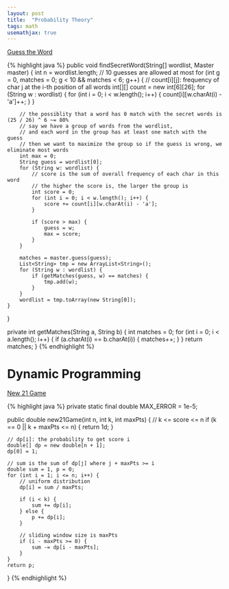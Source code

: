 ```yaml
---
layout: post
title:  "Probability Theory"
tags: math
usemathjax: true
---
```

[Guess the Word][guess-the-word]

{% highlight java %}
public void findSecretWord(String[] wordlist, Master master) {
    int n = wordlist.length;
    // 10 guesses are allowed at most
    for (int g = 0, matches = 0; g < 10 && matches < 6; g++) {
        // count[i][j]: frequency of char j at the i-th position of all words
        int[][] count = new int[6][26];
        for (String w : wordlist) {
            for (int i = 0; i < w.length(); i++) {
                count[i][w.charAt(i) - 'a']++;
            }
        }

        // the possiblity that a word has 0 match with the secret words is (25 / 26) ^ 6 ~= 80%
        // say we have a group of words from the wordlist,
        // and each word in the group has at least one match with the guess
        // then we want to maximize the group so if the guess is wrong, we eliminate most words
        int max = 0;
        String guess = wordlist[0];
        for (String w: wordlist) {
            // score is the sum of overall frequency of each char in this word
            // the higher the score is, the larger the group is
            int score = 0;
            for (int i = 0; i < w.length(); i++) {
                score += count[i][w.charAt(i) - 'a'];
            }

            if (score > max) {
                guess = w;
                max = score;
            }
        }

        matches = master.guess(guess);
        List<String> tmp = new ArrayList<String>();
        for (String w : wordlist) {
            if (getMatches(guess, w) == matches) {
                tmp.add(w);
            }
        }
        wordlist = tmp.toArray(new String[0]);
    }
}

private int getMatches(String a, String b) {
    int matches = 0;
    for (int i = 0; i < a.length(); i++) {
        if (a.charAt(i) == b.charAt(i)) {
            matches++;
        }
    }
    return matches;
}
{% endhighlight %}

# Dynamic Programming 

[New 21 Game][new-21-game]

{% highlight java %}
private static final double MAX_ERROR = 1e-5;

public double new21Game(int n, int k, int maxPts) {
    // k <= score <= n
    if (k == 0 || k + maxPts <= n) {
        return 1d;
    }

    // dp[i]: the probability to get score i
    double[] dp = new double[n + 1];
    dp[0] = 1;

    // sum is the sum of dp[j] where j + maxPts >= i
    double sum = 1, p = 0;
    for (int i = 1; i <= n; i++) {
        // uniform distribution
        dp[i] = sum / maxPts;

        if (i < k) {
            sum += dp[i];
        } else {
            p += dp[i];
        }

        // sliding window size is maxPts
        if (i - maxPts >= 0) {
            sum -= dp[i - maxPts];
        }
    }
    return p;
}
{% endhighlight %}

[guess-the-word]: https://leetcode.com/problems/guess-the-word/
[new-21-game]: https://leetcode.com/problems/new-21-game/
